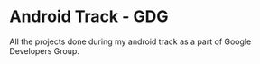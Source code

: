# Android Track - GDG
 All the projects done during my android track as a part of Google Developers Group.
